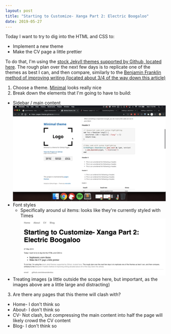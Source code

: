 ```yaml
---
layout: post
title: "Starting to Customize- Xanga Part 2: Electric Boogaloo"
date: 2019-05-27
---
```


Today I want to try to dig into the HTML and CSS to:
* Implement a new theme
* Make the CV page a little prettier

To do that, I'm using the [stock Jekyll themes supported by Github, located here](https://pages.github.com/themes/). The rough plan over the next few days is to replicate one of the themes as best I can, and then compare, similarly to the [Benjamin Franklin method of improving writing (located about 3/4 of the way down this article)](https://fs.blog/2012/07/what-is-deliberate-practice/)

1. Choose a theme. [Minimal](https://pages-themes.github.io/minimal/) looks really nice
2. Break down the elements that I'm going to have to build:
  * Sidebar / main content ![gif here](/assets/Kapture%202019-05-27%20at%2013.10.07.gif)
  * Font styles
    * Specifically around ul items: looks like they're currently styled with Times ![screenshot here](/assets/Screen%20Shot%202019-05-27%20at%201.14.55%20PM.png)
  * Treating images (a little outside the scope here, but important, as the images above are a little large and distracting)
3. Are there any pages that this theme will clash with?
  * Home- I don't think so
  * About- I don't think so
  * CV- Not clash, but compressing the main content into half the page will likely crowd the CV content
  * Blog- I don't think so
